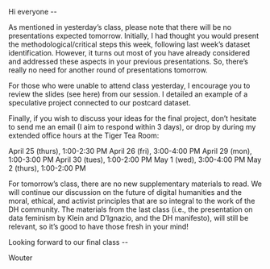 Hi everyone --

As mentioned in yesterday’s class, please note that there will be no presentations expected tomorrow. Initially, I had thought you would present the methodological/critical steps this week, following last week’s dataset identification. However, it turns out most of you have already considered and addressed these aspects in your previous presentations. So, there’s really no need for another round of presentations tomorrow.

For those who were unable to attend class yesterday, I encourage you to review the slides (see here) from our session. I detailed an example of a speculative project connected to our postcard dataset.

Finally, if you wish to discuss your ideas for the final project, don’t hesitate to send me an email (I aim to respond within 3 days), or drop by during my extended office hours at the Tiger Tea Room:

April 25 (thurs), 1:00-2:30 PM
April 26 (fri), 3:00-4:00 PM
April 29 (mon), 1:00-3:00 PM
April 30 (tues), 1:00-2:00 PM
May 1 (wed), 3:00-4:00 PM
May 2 (thurs), 1:00-2:00 PM

For tomorrow’s class, there are no new supplementary materials to read. We will continue our discussion on the future of digital humanities and the moral, ethical, and activist principles that are so integral to the work of the DH community. The materials from the last class (i.e., the presentation on data feminism by Klein and D’Ignazio, and the DH manifesto), will still be relevant, so it’s good to have those fresh in your mind!

Looking forward to our final class --

Wouter